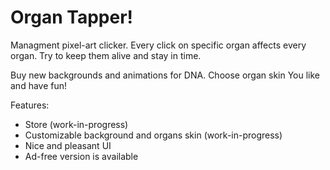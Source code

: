 # Organ Tapper!

Managment pixel-art clicker. 
Every click on specific organ affects every organ.
Try to keep them alive and stay in time.

Buy new backgrounds and animations for DNA.
Choose organ skin You like and have fun!

Features:
- Store (work-in-progress)
- Customizable background and organs skin (work-in-progress)
- Nice and pleasant UI
- Ad-free version is available

